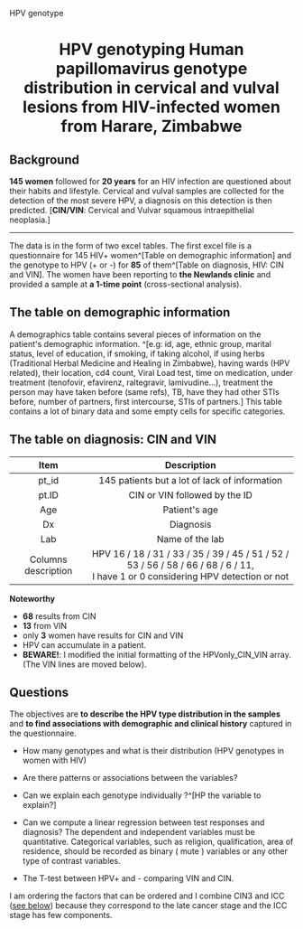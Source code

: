 HPV genotype

<h1 style="text-align: center;">HPV genotyping Human papillomavirus genotype distribution in cervical and vulval lesions from HIV-infected women from Harare, Zimbabwe</h1>
<h2 id="background">Background</h2>
<p><strong>145 women</strong> followed for <strong>20 years</strong> for an HIV infection are questioned about their habits and lifestyle. Cervical and vulval samples are collected for the detection of the most severe HPV, a diagnosis on this detection is then predicted. [<strong>CIN/VIN</strong>: Cervical and Vulvar squamous intraepithelial neoplasia.]</p>
<hr />
<p>The data is in the form of two excel tables. The first excel file is a questionnaire for 145 HIV+ women^[Table on demographic information] and the genotype to HPV (+ or -) for <strong>85</strong> of them^[Table on diagnosis, HIV: CIN and VIN]. The women have been reporting to <strong>the Newlands clinic</strong> and provided a sample at <strong>a 1-time point</strong> (cross-sectional analysis).</p>
<h2 id="table-on-demographic-information">The table on demographic information</h2>
<p>A demographics table contains several pieces of information on the patient's demographic information. ^[e.g: id, age, ethnic group, marital status, level of education, if smoking, if taking alcohol, if using herbs (Traditional Herbal Medicine and Healing in Zimbabwe), having wards (HPV related), their location, cd4 count, Viral Load test, time on medication, under treatment (tenofovir, efavirenz, raltegravir, lamivudine...), treatment the person may have taken before (same refs), TB, have they had other STIs before, number of partners, first intercourse, STIs of partners.] This table contains a lot of binary data and some empty cells for specific categories.</p>
<h2 id="table-on-diagnosis-cin-and-vin">The table on diagnosis: CIN and VIN</h2>
<table>
<thead>
<tr>
<th style="text-align: center;">Item</th>
<th style="text-align: center;">Description</th>
</tr>
</thead>
<tbody>
<tr>
<td style="text-align: center;">pt_id</td>
<td style="text-align: center;">145 patients but a lot of lack of information</td>
</tr>
<tr>
<td style="text-align: center;">pt.ID</td>
<td style="text-align: center;">CIN or VIN followed by the ID</td>
</tr>
<tr>
<td style="text-align: center;">Age</td>
<td style="text-align: center;">Patient's age</td>
</tr>
<tr>
<td style="text-align: center;">Dx</td>
<td style="text-align: center;">Diagnosis</td>
</tr>
<tr>
<td style="text-align: center;">Lab</td>
<td style="text-align: center;">Name of the lab</td>
</tr>
<tr>
<td style="text-align: center;">Columns description</td>
<td style="text-align: center;">HPV 16 / 18 / 31 / 33 / 35 / 39 / 45 / 51 / 52 / 53 / 56 / 58 / 66 / 68 / 6 / 11, <br />
I have 1 or 0 considering HPV detection or not</td>
</tr>
</tbody>
</table>
<p><strong>Noteworthy</strong></p>
<ul>
	<li><strong>68</strong> results from CIN</li>
	<li><strong>13</strong> from VIN</li>
	<li>only <strong>3</strong> women have results for CIN and VIN</li>
	<li>HPV can accumulate in a patient.</li>
	<li><strong>BEWARE!</strong>: I modified the initial formatting of the HPVonly_CIN_VIN array. (The VIN lines are moved below).</li>
</ul>
<h2 id="questions">Questions</h2>
<p>The objectives are <strong>to describe the HPV type distribution in the samples</strong> and <strong>to find associations with demographic and clinical history</strong> captured in the questionnaire.</p>
<ul>
	<li>
<p>How many genotypes and what is their distribution (HPV genotypes in women with HIV)</p>
</li>
	<li>
<p>Are there patterns or associations between the variables?</p>
</li>
	<li>Can we explain each genotype individually ?^[HP the variable to explain?]</li>
	<li>
<p>Can we compute a linear regression between test responses and diagnosis? The dependent and independent variables must be quantitative. Categorical variables, such as religion, qualification, area of residence, should be recorded as binary ( mute ) variables or any other type of contrast variables.</p>
</li>
	<li>
<p>The T-test between HPV+ and - comparing VIN and CIN.</p>
</li>
</ul>
<p>I am ordering the factors that can be ordered and I combine CIN3 and ICC (<a href="#control-on-state-of-cancer-and-age">see below</a>) because they correspond to the late cancer stage and the ICC stage has few components.</p>


